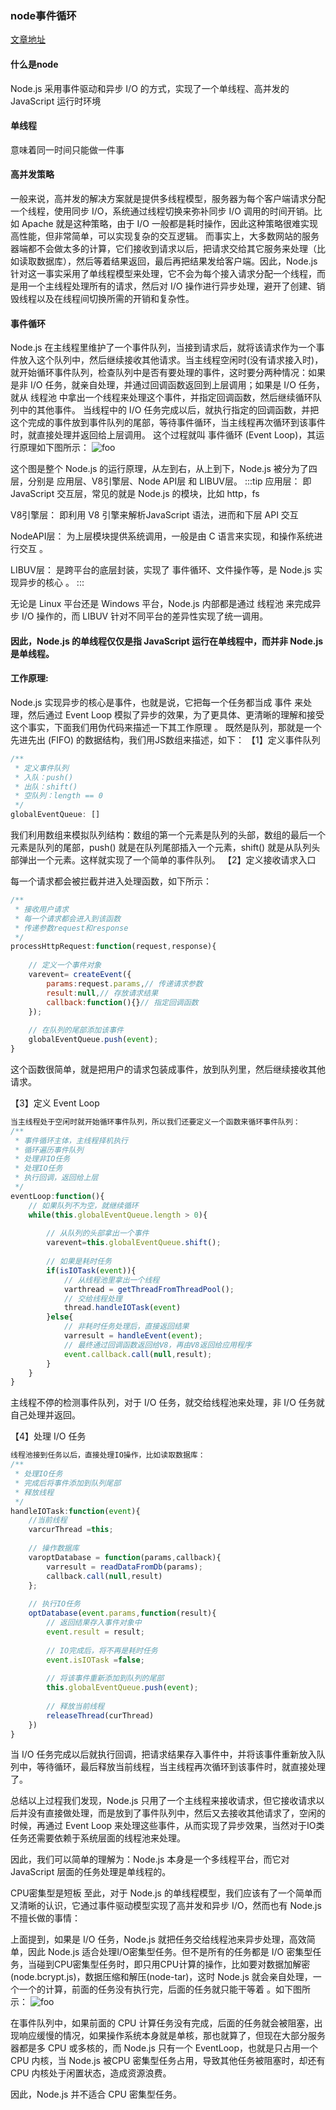 ### node事件循环
[文章地址](https://www.cnblogs.com/onepixel/p/7143769.html)
#### 什么是node
Node.js 采用事件驱动和异步 I/O 的方式，实现了一个单线程、高并发的 JavaScript 运行时环境
#### 单线程
意味着同一时间只能做一件事
#### 高并发策略
一般来说，高并发的解决方案就是提供多线程模型，服务器为每个客户端请求分配一个线程，使用同步 I/O，系统通过线程切换来弥补同步 I/O 调用的时间开销。比如 Apache 就是这种策略，由于 I/O 一般都是耗时操作，因此这种策略很难实现高性能，但非常简单，可以实现复杂的交互逻辑。
而事实上，大多数网站的服务器端都不会做太多的计算，它们接收到请求以后，把请求交给其它服务来处理（比如读取数据库），然后等着结果返回，最后再把结果发给客户端。因此，Node.js 针对这一事实采用了单线程模型来处理，它不会为每个接入请求分配一个线程，而是用一个主线程处理所有的请求，然后对 I/O 操作进行异步处理，避开了创建、销毁线程以及在线程间切换所需的开销和复杂性。
#### 事件循环
Node.js 在主线程里维护了一个事件队列，当接到请求后，就将该请求作为一个事件放入这个队列中，然后继续接收其他请求。当主线程空闲时(没有请求接入时)，就开始循环事件队列，检查队列中是否有要处理的事件，这时要分两种情况：如果是非 I/O 任务，就亲自处理，并通过回调函数返回到上层调用；如果是 I/O 任务，就从 线程池 中拿出一个线程来处理这个事件，并指定回调函数，然后继续循环队列中的其他事件。
当线程中的 I/O 任务完成以后，就执行指定的回调函数，并把这个完成的事件放到事件队列的尾部，等待事件循环，当主线程再次循环到该事件时，就直接处理并返回给上层调用。 这个过程就叫 事件循环 (Event Loop)，其运行原理如下图所示：
<img :src="$withBase('/images/node/node1.png')" alt="foo">

这个图是整个 Node.js 的运行原理，从左到右，从上到下，Node.js 被分为了四层，分别是 应用层、V8引擎层、Node API层 和 LIBUV层。
:::tip
应用层：   即 JavaScript 交互层，常见的就是 Node.js 的模块，比如 http，fs

V8引擎层：  即利用 V8 引擎来解析JavaScript 语法，进而和下层 API 交互

NodeAPI层：  为上层模块提供系统调用，一般是由 C 语言来实现，和操作系统进行交互 。

LIBUV层： 是跨平台的底层封装，实现了 事件循环、文件操作等，是 Node.js 实现异步的核心 。
:::

无论是 Linux 平台还是 Windows 平台，Node.js 内部都是通过 线程池 来完成异步 I/O 操作的，而 LIBUV 针对不同平台的差异性实现了统一调用。
#### 因此，Node.js 的单线程仅仅是指 JavaScript 运行在单线程中，而并非 Node.js 是单线程。
#### 工作原理:
Node.js 实现异步的核心是事件，也就是说，它把每一个任务都当成 事件 来处理，然后通过 Event Loop 模拟了异步的效果，为了更具体、更清晰的理解和接受这个事实，下面我们用伪代码来描述一下其工作原理 。
既然是队列，那就是一个先进先出 (FIFO) 的数据结构，我们用JS数组来描述，如下：
【1】定义事件队列
```js
/**
 * 定义事件队列
 * 入队：push()
 * 出队：shift()
 * 空队列：length == 0
 */
globalEventQueue: []
```
我们利用数组来模拟队列结构：数组的第一个元素是队列的头部，数组的最后一个元素是队列的尾部，push() 就是在队列尾部插入一个元素，shift() 就是从队列头部弹出一个元素。这样就实现了一个简单的事件队列。
【2】定义接收请求入口

每一个请求都会被拦截并进入处理函数，如下所示： 
```js
/**
 * 接收用户请求
 * 每一个请求都会进入到该函数
 * 传递参数request和response
 */
processHttpRequest:function(request,response){
     
    // 定义一个事件对象
    varevent= createEvent({
        params:request.params,// 传递请求参数
        result:null,// 存放请求结果
        callback:function(){}// 指定回调函数
    });
 
    // 在队列的尾部添加该事件  
    globalEventQueue.push(event);
}
```
这个函数很简单，就是把用户的请求包装成事件，放到队列里，然后继续接收其他请求。

【3】定义 Event Loop
```js
当主线程处于空闲时就开始循环事件队列，所以我们还要定义一个函数来循环事件队列： 
/**
 * 事件循环主体，主线程择机执行
 * 循环遍历事件队列
 * 处理非IO任务
 * 处理IO任务
 * 执行回调，返回给上层
 */
eventLoop:function(){
    // 如果队列不为空，就继续循环
    while(this.globalEventQueue.length > 0){
         
        // 从队列的头部拿出一个事件
        varevent=this.globalEventQueue.shift();
         
        // 如果是耗时任务
        if(isIOTask(event)){
            // 从线程池里拿出一个线程
            varthread = getThreadFromThreadPool();
            // 交给线程处理
            thread.handleIOTask(event)
        }else{
            // 非耗时任务处理后，直接返回结果
            varresult = handleEvent(event);
            // 最终通过回调函数返回给V8，再由V8返回给应用程序
            event.callback.call(null,result);
        }
    }
}
```
主线程不停的检测事件队列，对于 I/O 任务，就交给线程池来处理，非 I/O 任务就自己处理并返回。

【4】处理 I/O 任务
```js
线程池接到任务以后，直接处理IO操作，比如读取数据库：
/**
 * 处理IO任务
 * 完成后将事件添加到队列尾部
 * 释放线程
 */
handleIOTask:function(event){
    //当前线程
    varcurThread =this;
 
    // 操作数据库
    varoptDatabase = function(params,callback){
        varresult = readDataFromDb(params);
        callback.call(null,result)
    };
     
    // 执行IO任务
    optDatabase(event.params,function(result){
        // 返回结果存入事件对象中
        event.result = result;
 
        // IO完成后，将不再是耗时任务
        event.isIOTask =false;
         
        // 将该事件重新添加到队列的尾部
        this.globalEventQueue.push(event);
         
        // 释放当前线程
        releaseThread(curThread)
    })
}
```
当 I/O 任务完成以后就执行回调，把请求结果存入事件中，并将该事件重新放入队列中，等待循环，最后释放当前线程，当主线程再次循环到该事件时，就直接处理了。

总结以上过程我们发现，Node.js 只用了一个主线程来接收请求，但它接收请求以后并没有直接做处理，而是放到了事件队列中，然后又去接收其他请求了，空闲的时候，再通过 Event Loop 来处理这些事件，从而实现了异步效果，当然对于IO类任务还需要依赖于系统层面的线程池来处理。

因此，我们可以简单的理解为：Node.js 本身是一个多线程平台，而它对 JavaScript 层面的任务处理是单线程的。

CPU密集型是短板
至此，对于 Node.js 的单线程模型，我们应该有了一个简单而又清晰的认识，它通过事件驱动模型实现了高并发和异步 I/O，然而也有 Node.js 不擅长做的事情：

上面提到，如果是 I/O 任务，Node.js 就把任务交给线程池来异步处理，高效简单，因此 Node.js 适合处理I/O密集型任务。但不是所有的任务都是 I/O 密集型任务，当碰到CPU密集型任务时，即只用CPU计算的操作，比如要对数据加解密(node.bcrypt.js)，数据压缩和解压(node-tar)，这时 Node.js 就会亲自处理，一个一个的计算，前面的任务没有执行完，后面的任务就只能干等着 。如下图所示：
<img :src="$withBase('/images/node/node2.png')" alt="foo">


在事件队列中，如果前面的 CPU 计算任务没有完成，后面的任务就会被阻塞，出现响应缓慢的情况，如果操作系统本身就是单核，那也就算了，但现在大部分服务器都是多 CPU 或多核的，而 Node.js 只有一个 EventLoop，也就是只占用一个 CPU 内核，当 Node.js 被CPU 密集型任务占用，导致其他任务被阻塞时，却还有 CPU 内核处于闲置状态，造成资源浪费。

因此，Node.js 并不适合 CPU 密集型任务。


